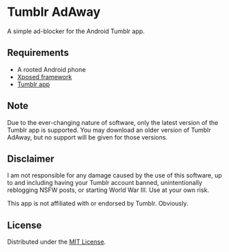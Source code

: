 # Tumblr AdAway

A simple ad-blocker for the Android Tumblr app.

## Requirements

- A rooted Android phone
- [Xposed framework](http://forum.xda-developers.com/xposed)
- [Tumblr app](https://play.google.com/store/apps/details?id=com.tumblr&hl=en)

## Note

Due to the ever-changing nature of software, only the latest version of
the Tumblr app is supported. You may download an older version of
Tumblr AdAway, but no support will be given for those versions.

## Disclaimer

I am not responsible for any damage caused by the use of this software,
up to and including having your Tumblr account banned, unintentionally
reblogging NSFW posts, or starting World War III. Use at your own risk.

This app is not affiliated with or endorsed by Tumblr. Obviously.

## License

Distributed under the [MIT License](http://opensource.org/licenses/MIT).
